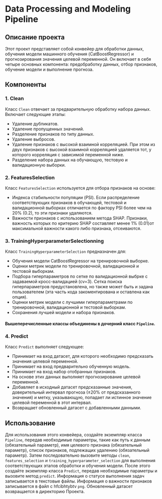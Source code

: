# Data Processing and Modeling Pipeline

## Описание проекта

Этот проект представляет собой конвейер для обработки данных, обучения модели машинного обучения (CatBoostRegressor) и прогнозирования значения целевой переменной. Он включает в себя четыре основных компонента: предобработку данных, отбор признаков, обучение модели и выполнение прогноза.

## Компоненты

### 1. Clean
Класс `Clean` отвечает за предварительную обработку набора данных. Включает следующие этапы:
- Удаление дубликатов.
- Удаление пропущенных значений.
- Разделение признаков по типу данных.
- Удаление выбросов.
- Удаление признаков с высокой взаимной корреляцией. При этом из двух признаков с высокой взаимной корреляцией удаляется тот, у которого корреляция с зависимой переменной ниже.
- Разделение набора данных на обучающую, тестовую и валидационную выборки.

### 2. FeaturesSelection
Класс `FeaturesSelection` используется для отбора признаков на основе:
- Индекса стабильности популяции (PSI). Если распределение соответствующих признаков в  обучающей, тестовой и валидационной выборках отличается по фактору PSI более чем на 20% (0.2), то эти признаки удаляются.
- Важности признаков с использованием метода SHAP. Признаки, важность которых по критерию SHAP составляет менее 1% (0.01)от максимальной важности какого либо признака, отсеиваются.


### 3. TrainingHyperparameterSelectionning
Класс `TrainingHyperparameterSelection` предназначен для:
- Обучения модели CatBoostRegressor на тренировочной выборке.
- Оценки метрик модели по тренировочной, валидационной и тестовой выборкам.
- Подбора гиперпараметров по сетке по валидационной выбрке с задаваемой кросс-валидацией (cv=3). Сетка поиска гиперпараметров предустановлена, но также может быть и задана пользователем (эта часть кода закоментирована и оставлена как опция). 
- Оценки метрик модели с лучшими гиперпараметрами по тренировочной, валидационной и тестовой выборкам.
- Сохранения лучшей модели и набора признаков.


#### Вышеперечисленные классы объединены в дочерний класс `Pipeline`.


### 4. Predict
Класс `Predict` выполняет следующее:
- Принимает на вход датасет, для которого необходимо предсказать значения целевой переменной.
- Принимает на вход предварительно обученную модель.
- Принимает на вход набор отобранных признаков.
- На основе этих данных выполняет прогнозирование целевой переменной.
- Добавляет в исходный датасет предсказанные значения, доверительный интервал прогноза (±20% от предсказанного значения) и метку, указывающую, попадает ли истинное значение целевой переменной в этот интервал.
- Возвращает обновленный датасет с добавленными данными.


## Использование

Для использования этого конвейера, создайте экземпляр класса `Pipeline`, передав необходимые параметры, такие как путь к данным (обязательный параметр), имя целевого признака (обязательный параметр), список признаков, подлежащих удалению (обязательный параметр). Затем последовательно вызовите методы `clean`, `features_selection` и `training_hyperparameter_selection` для выполнения соответствующих этапов обработки и обучения модели. После этого создайте экземпляр класса `Predict`, передав необходимые параметры и вызовите метод `predict`. Информация о статусе выполнения задач записывается в текстовые файлы. Информация о важности признаков записывается в файл c hfcibhtybtv `png`. Обновленный датасет возвращается в директорию Проекта.

